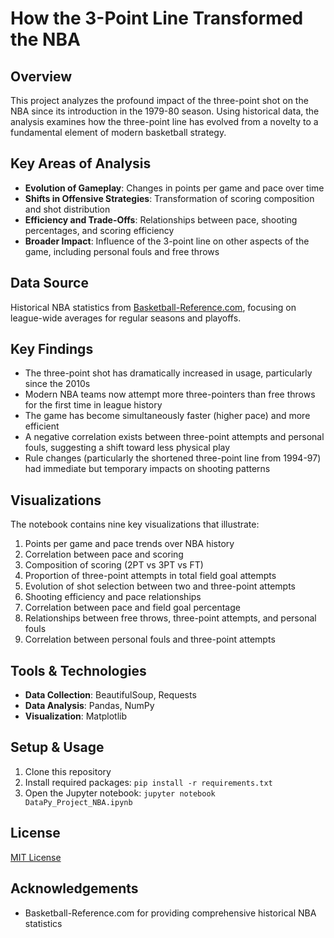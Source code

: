 # How the 3-Point Line Transformed the NBA

## Overview
This project analyzes the profound impact of the three-point shot on the NBA since its introduction in the 1979-80 season. Using historical data, the analysis examines how the three-point line has evolved from a novelty to a fundamental element of modern basketball strategy.

## Key Areas of Analysis
- **Evolution of Gameplay**: Changes in points per game and pace over time
- **Shifts in Offensive Strategies**: Transformation of scoring composition and shot distribution
- **Efficiency and Trade-Offs**: Relationships between pace, shooting percentages, and scoring efficiency
- **Broader Impact**: Influence of the 3-point line on other aspects of the game, including personal fouls and free throws

## Data Source
Historical NBA statistics from [Basketball-Reference.com](https://www.basketball-reference.com/leagues/NBA_stats_per_game.html), focusing on league-wide averages for regular seasons and playoffs.

## Key Findings
- The three-point shot has dramatically increased in usage, particularly since the 2010s
- Modern NBA teams now attempt more three-pointers than free throws for the first time in league history
- The game has become simultaneously faster (higher pace) and more efficient
- A negative correlation exists between three-point attempts and personal fouls, suggesting a shift toward less physical play
- Rule changes (particularly the shortened three-point line from 1994-97) had immediate but temporary impacts on shooting patterns

## Visualizations
The notebook contains nine key visualizations that illustrate:
1. Points per game and pace trends over NBA history
2. Correlation between pace and scoring
3. Composition of scoring (2PT vs 3PT vs FT)
4. Proportion of three-point attempts in total field goal attempts
5. Evolution of shot selection between two and three-point attempts
6. Shooting efficiency and pace relationships
7. Correlation between pace and field goal percentage
8. Relationships between free throws, three-point attempts, and personal fouls
9. Correlation between personal fouls and three-point attempts

## Tools & Technologies
- **Data Collection**: BeautifulSoup, Requests
- **Data Analysis**: Pandas, NumPy
- **Visualization**: Matplotlib

## Setup & Usage
1. Clone this repository
2. Install required packages: `pip install -r requirements.txt`
3. Open the Jupyter notebook: `jupyter notebook DataPy_Project_NBA.ipynb`

## License
[MIT License](LICENSE)

## Acknowledgements
- Basketball-Reference.com for providing comprehensive historical NBA statistics
